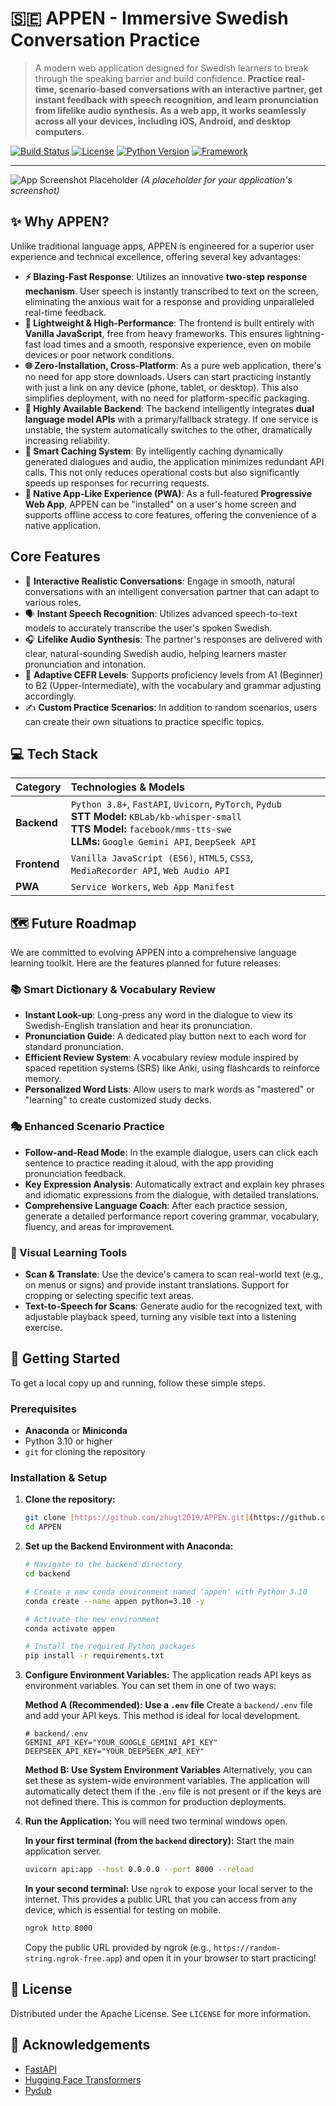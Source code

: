 # 🇸🇪 APPEN - Immersive Swedish Conversation Practice

> A modern web application designed for Swedish learners to break through the speaking barrier and build confidence. **Practice real-time, scenario-based conversations with an interactive partner, get instant feedback with speech recognition, and learn pronunciation from lifelike audio synthesis. As a web app, it works seamlessly across all your devices, including iOS, Android, and desktop computers.**

[![Build Status](https://img.shields.io/badge/build-passing-brightgreen)](https://github.com)
[![License](https://img.shields.io/badge/license-MIT-blue)](https://opensource.org/licenses/MIT)
[![Python Version](https://img.shields.io/badge/python-3.8+-blue.svg)](https://www.python.org/downloads/)
[![Framework](https://img.shields.io/badge/framework-FastAPI-green)](https://fastapi.tiangolo.com/)

---

![App Screenshot Placeholder](https://placehold.co/800x600/1E88E5/FFFFFF?text=App+Screenshot+Here)
*(A placeholder for your application's screenshot)*

## ✨ Why APPEN?

Unlike traditional language apps, APPEN is engineered for a superior user experience and technical excellence, offering several key advantages:

* **⚡️ Blazing-Fast Response**: Utilizes an innovative **two-step response mechanism**. User speech is instantly transcribed to text on the screen, eliminating the anxious wait for a response and providing unparalleled real-time feedback.
* **🚀 Lightweight & High-Performance**: The frontend is built entirely with **Vanilla JavaScript**, free from heavy frameworks. This ensures lightning-fast load times and a smooth, responsive experience, even on mobile devices or poor network conditions.
* **🌐 Zero-Installation, Cross-Platform**: As a pure web application, there's no need for app store downloads. Users can start practicing instantly with just a link on any device (phone, tablet, or desktop). This also simplifies deployment, with no need for platform-specific packaging.
* **💪 Highly Available Backend**: The backend intelligently integrates **dual language model APIs** with a primary/fallback strategy. If one service is unstable, the system automatically switches to the other, dramatically increasing reliability.
* **🧠 Smart Caching System**: By intelligently caching dynamically generated dialogues and audio, the application minimizes redundant API calls. This not only reduces operational costs but also significantly speeds up responses for recurring requests.
* **📱 Native App-Like Experience (PWA)**: As a full-featured **Progressive Web App**, APPEN can be "installed" on a user's home screen and supports offline access to core features, offering the convenience of a native application.

## Core Features

* 🤖 **Interactive Realistic Conversations**: Engage in smooth, natural conversations with an intelligent conversation partner that can adapt to various roles.
* 🗣️ **Instant Speech Recognition**: Utilizes advanced speech-to-text models to accurately transcribe the user's spoken Swedish.
* 🎧 **Lifelike Audio Synthesis**: The partner's responses are delivered with clear, natural-sounding Swedish audio, helping learners master pronunciation and intonation.
* 🎯 **Adaptive CEFR Levels**: Supports proficiency levels from A1 (Beginner) to B2 (Upper-Intermediate), with the vocabulary and grammar adjusting accordingly.
* ✍️ **Custom Practice Scenarios**: In addition to random scenarios, users can create their own situations to practice specific topics.

## 💻 Tech Stack

| Category  | Technologies & Models                                                                                                   |
| :-------- | :------------------------------------------------------------------------------------------------------------- |
| **Backend** | `Python 3.8+`, `FastAPI`, `Uvicorn`, `PyTorch`, `Pydub`<br>**STT Model:** `KBLab/kb-whisper-small`<br>**TTS Model:** `facebook/mms-tts-swe`<br>**LLMs:** `Google Gemini API`, `DeepSeek API` |
| **Frontend**| `Vanilla JavaScript (ES6)`, `HTML5`, `CSS3`, `MediaRecorder API`, `Web Audio API`                                |
| **PWA** | `Service Workers`, `Web App Manifest`                                                                          |

## 🗺️ Future Roadmap

We are committed to evolving APPEN into a comprehensive language learning toolkit. Here are the features planned for future releases:

### 📚 Smart Dictionary & Vocabulary Review
* **Instant Look-up**: Long-press any word in the dialogue to view its Swedish-English translation and hear its pronunciation.
* **Pronunciation Guide**: A dedicated play button next to each word for standard pronunciation.
* **Efficient Review System**: A vocabulary review module inspired by spaced repetition systems (SRS) like Anki, using flashcards to reinforce memory.
* **Personalized Word Lists**: Allow users to mark words as "mastered" or "learning" to create customized study decks.

### 🎭 Enhanced Scenario Practice
* **Follow-and-Read Mode**: In the example dialogue, users can click each sentence to practice reading it aloud, with the app providing pronunciation feedback.
* **Key Expression Analysis**: Automatically extract and explain key phrases and idiomatic expressions from the dialogue, with detailed translations.
* **Comprehensive Language Coach**: After each practice session, generate a detailed performance report covering grammar, vocabulary, fluency, and areas for improvement.

### 📸 Visual Learning Tools
* **Scan & Translate**: Use the device's camera to scan real-world text (e.g., on menus or signs) and provide instant translations. Support for cropping or selecting specific text areas.
* **Text-to-Speech for Scans**: Generate audio for the recognized text, with adjustable playback speed, turning any visible text into a listening exercise.

## 🚀 Getting Started

To get a local copy up and running, follow these simple steps.

### Prerequisites

* **Anaconda** or **Miniconda**
* Python 3.10 or higher
* `git` for cloning the repository

### Installation & Setup

1.  **Clone the repository:**
    ```sh
    git clone [https://github.com/zhugt2019/APPEN.git](https://github.com/zhugt2019/APPEN.git)
    cd APPEN
    ```

2.  **Set up the Backend Environment with Anaconda:**
    ```sh
    # Navigate to the backend directory
    cd backend

    # Create a new conda environment named 'appen' with Python 3.10
    conda create --name appen python=3.10 -y

    # Activate the new environment
    conda activate appen

    # Install the required Python packages
    pip install -r requirements.txt

3.  **Configure Environment Variables:**
    The application reads API keys as environment variables. You can set them in one of two ways:

    **Method A (Recommended): Use a `.env` file**
    Create a `backend/.env` file and add your API keys. This method is ideal for local development.
    ```env
    # backend/.env
    GEMINI_API_KEY="YOUR_GOOGLE_GEMINI_API_KEY"
    DEEPSEEK_API_KEY="YOUR_DEEPSEEK_API_KEY"
    ```

    **Method B: Use System Environment Variables**
    Alternatively, you can set these as system-wide environment variables. The application will automatically detect them if the `.env` file is not present or if the keys are not defined there. This is common for production deployments.

4.  **Run the Application:**
    You will need two terminal windows open.

    **In your first terminal (from the `backend` directory):**
    Start the main application server.
    ```sh
    uvicorn api:app --host 0.0.0.0 --port 8000 --reload
    ```

    **In your second terminal:**
    Use `ngrok` to expose your local server to the internet. This provides a public URL that you can access from any device, which is essential for testing on mobile.
    ```sh
    ngrok http 8000
    ```
    Copy the public URL provided by ngrok (e.g., `https://random-string.ngrok-free.app`) and open it in your browser to start practicing!

## 📜 License

Distributed under the Apache License. See `LICENSE` for more information.

## 🙏 Acknowledgements

* [FastAPI](https://fastapi.tiangolo.com/)
* [Hugging Face Transformers](https://huggingface.co/docs/transformers/index)
* [Pydub](https://github.com/jiaaro/pydub)
